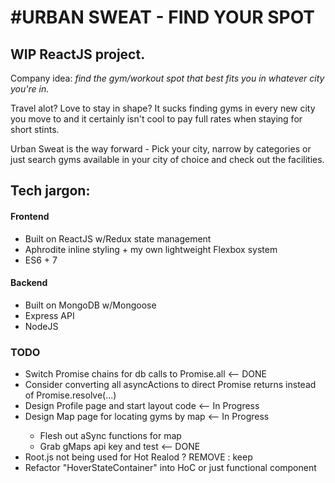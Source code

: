 <h1>#URBAN SWEAT - FIND YOUR SPOT</h1>

<h2>WIP ReactJS project.</h2>

Company idea: <i> find the gym/workout spot that best fits you in whatever city you're in.</i>

Travel alot? Love to stay in shape? It sucks finding gyms in every new city you move to and it certainly isn't cool to pay full rates when staying for short stints.

Urban Sweat is the way forward - Pick your city, narrow by categories or just search gyms available in your city of choice and check out the facilities.

<h2>Tech jargon:</h2>
<h4>Frontend</h4>
<ul>
  <li>Built on ReactJS w/Redux state management</li>
  <li>Aphrodite inline styling + my own lightweight Flexbox system</li>
  <li>ES6 + 7</li>
</ul>
<h4>Backend</h4>
<ul>
  <li>Built on MongoDB w/Mongoose</li>
  <li>Express API</li>
  <li>NodeJS</li>
</ul>


<h3> TODO </h3>
<ul>
<li>Switch Promise chains for db calls to Promise.all <-- DONE</li>
<li>Consider converting all asyncActions to direct Promise returns instead of Promise.resolve(...)</li>
<li>Design Profile page and start layout code <-- In Progress</li>
<li>Design Map page for locating gyms by map <-- In Progress</li>
  <ul>
    <li>Flesh out aSync functions for map</li>
    <li>Grab gMaps api key and test <-- DONE</li>
  </ul>
  <li>Root.js not being used for Hot Realod ? REMOVE : keep </li>  
  <li>Refactor "HoverStateContainer" into HoC or just functional component</li>  
</ul>
